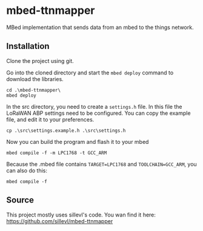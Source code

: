 # mbed-ttnmapper
MBed implementation that sends data from an mbed to the things network.

## Installation

Clone the project using git.

Go into the cloned directory and start the `mbed deploy` command to download the libraries.
```
cd .\mbed-ttnmapper\
mbed deploy
```

In the src directory, you need to create a `settings.h` file. In this file
the LoRaWAN ABP settings need to be configured. You can copy
the example file, and edit it to your preferences.

```
cp .\src\settings.example.h .\src\settings.h
```

Now you can build the program and flash it to your mbed
```
mbed compile -f -m LPC1768 -t GCC_ARM
```
Because the .mbed file contains `TARGET=LPC1768` and `TOOLCHAIN=GCC_ARM`, you can also do this:

```
mbed compile -f
```



## Source

This project mostly uses sillevl's code.
You wan find it here:
https://github.com/sillevl/mbed-ttnmapper
